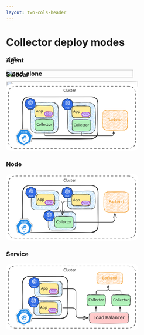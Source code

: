 ```yaml
---
layout: two-cols-header
---
```


# Collector deploy modes

::left::
<v-click>

### Stand-alone
<img m-3 style="margin-top: -80px; height: 50%;"  src="https://opentelemetry.io/docs/collector/img/otel-sdk.svg">
</v-click>

<v-click>
<h3 style="margin-top:-90px;">Agent</h3>

<img m-3 style=" height: 20%; width: 83%;" src="https://opentelemetry.io/docs/collector/img/otel-agent-sdk.svg">
</v-click>

::right::

<v-click>
<h3 style="margin-top: -80px;">Sidecar</h3>
<img m-3 style="height: 19%;" src="../assets/collector-sidecar.excalidraw.svg">
</v-click>
<v-click>

### Node
<img m-3 style="height: 19%" src="../assets/collector-node.excalidraw.svg">
</v-click>
<v-click>

### Service
<img m-3 style="height: 19%;" src="../assets/collector-service.excalidraw.svg">
</v-click>

<style>
img {
  border-radius: 5%;
  width: 360px;
}

.slidev-layout {
    background: linear-gradient(to right, #A11CAF, #5B21B6);
}
</style>
